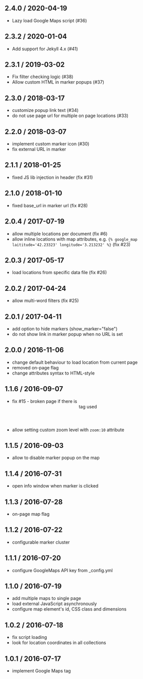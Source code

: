 ## 2.4.0 / 2020-04-19

* Lazy load Google Maps script (#36)

## 2.3.2 / 2020-01-04

* Add support for Jekyll 4.x (#41)

## 2.3.1 / 2019-03-02

* Fix filter checking logic (#38)
* Allow custom HTML in marker popups (#37)

## 2.3.0 / 2018-03-17

* customize popup link text (#34)
* do not use page url for multiple on page locations (#33)

## 2.2.0 / 2018-03-07

* implement custom marker icon (#30)
* fix external URL in marker

## 2.1.1 / 2018-01-25

* fixed JS lib injection in header (fix #31)

## 2.1.0 / 2018-01-10

* fixed base_url in marker url (fix #28)

## 2.0.4 / 2017-07-19

* allow multiple locations per document (fix #6)
* allow inline locations with map attributes, e.g. `{% google_map laititude='42.23323' longitude='3.213232' %}` (fix #23)

## 2.0.3 / 2017-05-17

* load locations from specific data file (fix #26)

## 2.0.2 / 2017-04-24

* allow multi-word filters (fix #25)

## 2.0.1 / 2017-04-11

* add option to hide markers (show_marker="false")
* do not show link in marker popup when no URL is set

## 2.0.0 / 2016-11-06

* change default behaviour to load location from current page
* removed on-page flag
* change attributes syntax to HTML-style

## 1.1.6 / 2016-09-07

* fix #15 - broken page if there is <header> tag used
* allow setting custom zoom level with `zoom:10` attribute

## 1.1.5 / 2016-09-03

* allow to disable marker popup on the map

## 1.1.4 / 2016-07-31

* open info window when marker is clicked

## 1.1.3 / 2016-07-28

* on-page map flag

## 1.1.2 / 2016-07-22

* configurable marker cluster

## 1.1.1 / 2016-07-20

* configure GoogleMaps API key from \_config.yml

## 1.1.0 / 2016-07-19

* add multiple maps to single page
* load external JavaScript asynchronously
* configure map element's id, CSS class and dimensions

## 1.0.2 / 2016-07-18

* fix script loading
* look for location coordinates in all collections

## 1.0.1 / 2016-07-17

* implement Google Maps tag
